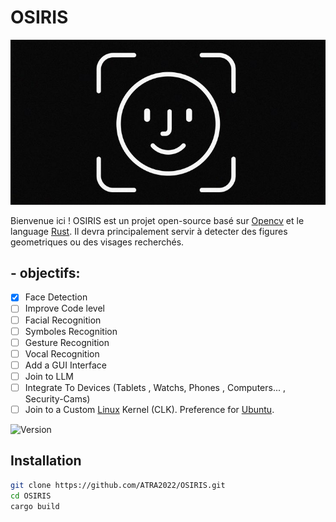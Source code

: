 # OSIRIS

![image](face.jpeg)

Bienvenue ici !
OSIRIS est un projet open-source basé sur [Opencv](https://github.com/opencv/opencv) et le language [Rust](https://www.rust-lang.org/).
Il devra principalement servir à detecter des figures geometriques ou des visages recherchés.

## - objectifs:

- [x] Face Detection
- [ ] Improve Code level
- [ ] Facial Recognition 
- [ ] Symboles Recognition
- [ ] Gesture Recognition
- [ ] Vocal Recognition
- [ ] Add a GUI Interface 
- [ ] Join to LLM
- [ ] Integrate To Devices (Tablets , Watchs, Phones , Computers... , Security-Cams)
- [ ] Join to a Custom [Linux](https://www.kernel.org/) Kernel (CLK). Preference for [Ubuntu](https://ubuntu.com/).

![Version](https://img.shields.io/badge/version-1.0.0-blue)

## Installation
```bash
git clone https://github.com/ATRA2022/OSIRIS.git
cd OSIRIS
cargo build
